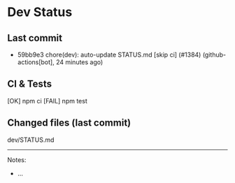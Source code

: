 # Dev Status

## Last commit
- 59bb9e3 chore(dev): auto-update STATUS.md [skip ci] (#1384) (github-actions[bot], 24 minutes ago)
## CI & Tests
[OK] npm ci
[FAIL] npm test

## Changed files (last commit)
dev/STATUS.md

---
Notes:
- ...
